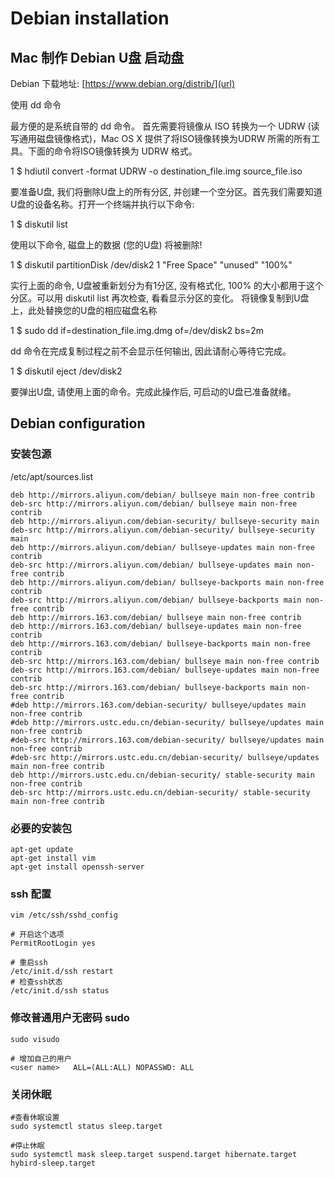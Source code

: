 # Debian installation 

## Mac 制作 Debian U盘 启动盘  

Debian 下载地址: [https://www.debian.org/distrib/](url)  
  
使用 dd 命令

最方便的是系统自带的 dd 命令。
首先需要将镜像从 ISO 转换为一个 UDRW (读写通用磁盘镜像格式)，Mac OS X 提供了将ISO镜像转换为UDRW 所需的所有工具。下面的命令将ISO镜像转换为 UDRW 格式。

1
$ hdiutil convert -format UDRW -o destination_file.img source_file.iso

要准备U盘, 我们将删除U盘上的所有分区, 并创建一个空分区。首先我们需要知道U盘的设备名称。打开一个终端并执行以下命令:

1
$ diskutil list

使用以下命令, 磁盘上的数据 (您的U盘) 将被删除!

1
$ diskutil partitionDisk /dev/disk2 1 "Free Space" "unused" "100%"

实行上面的命令, U盘被重新划分为有1分区, 没有格式化, 100% 的大小都用于这个分区。可以用 diskutil list 再次检查, 看看显示分区的变化。
将镜像复制到U盘上，此处替换您的U盘的相应磁盘名称

1
$ sudo dd if=destination_file.img.dmg of=/dev/disk2 bs=2m

dd 命令在完成复制过程之前不会显示任何输出, 因此请耐心等待它完成。

1
$ diskutil eject /dev/disk2

要弹出U盘, 请使用上面的命令。完成此操作后, 可启动的U盘已准备就绪。

## Debian configuration  

### 安装包源
/etc/apt/sources.list  
```  
deb http://mirrors.aliyun.com/debian/ bullseye main non-free contrib
deb-src http://mirrors.aliyun.com/debian/ bullseye main non-free contrib
deb http://mirrors.aliyun.com/debian-security/ bullseye-security main
deb-src http://mirrors.aliyun.com/debian-security/ bullseye-security main
deb http://mirrors.aliyun.com/debian/ bullseye-updates main non-free contrib
deb-src http://mirrors.aliyun.com/debian/ bullseye-updates main non-free contrib
deb http://mirrors.aliyun.com/debian/ bullseye-backports main non-free contrib
deb-src http://mirrors.aliyun.com/debian/ bullseye-backports main non-free contrib
deb http://mirrors.163.com/debian/ bullseye main non-free contrib
deb http://mirrors.163.com/debian/ bullseye-updates main non-free contrib
deb http://mirrors.163.com/debian/ bullseye-backports main non-free contrib
deb-src http://mirrors.163.com/debian/ bullseye main non-free contrib
deb-src http://mirrors.163.com/debian/ bullseye-updates main non-free contrib
deb-src http://mirrors.163.com/debian/ bullseye-backports main non-free contrib
#deb http://mirrors.163.com/debian-security/ bullseye/updates main non-free contrib
#deb http://mirrors.ustc.edu.cn/debian-security/ bullseye/updates main non-free contrib
#deb-src http://mirrors.163.com/debian-security/ bullseye/updates main non-free contrib
#deb-src http://mirrors.ustc.edu.cn/debian-security/ bullseye/updates main non-free contrib
deb http://mirrors.ustc.edu.cn/debian-security/ stable-security main non-free contrib
deb-src http://mirrors.ustc.edu.cn/debian-security/ stable-security main non-free contrib

```  
### 必要的安装包  
```  
apt-get update  
apt-get install vim  
apt-get install openssh-server
```  
### ssh 配置  
``` 
vim /etc/ssh/sshd_config 

# 开启这个选项  
PermitRootLogin yes

# 重启ssh
/etc/init.d/ssh restart
# 检查ssh状态
/etc/init.d/ssh status
``` 
### 修改普通用户无密码 sudo  
```  
sudo visudo

# 增加自己的用户
<user name>   ALL=(ALL:ALL) NOPASSWD: ALL
``` 

### 关闭休眠  
```  
#查看休眠设置
sudo systemctl status sleep.target

#停止休眠
sudo systemctl mask sleep.target suspend.target hibernate.target hybird-sleep.target
```  



